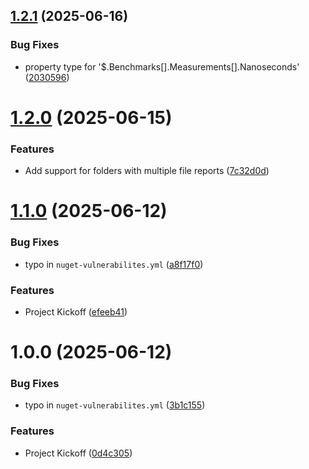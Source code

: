 ## [1.2.1](https://github.com/TechNobre/PowerUtils.BenchmarkDotnet.Reporter/compare/v1.2.0...v1.2.1) (2025-06-16)


### Bug Fixes

* property type for '$.Benchmarks[].Measurements[].Nanoseconds' ([2030596](https://github.com/TechNobre/PowerUtils.BenchmarkDotnet.Reporter/commit/20305962d224c056e78092ea4a0edd3f6d23a6b6))

# [1.2.0](https://github.com/TechNobre/PowerUtils.BenchmarkDotnet.Reporter/compare/v1.1.0...v1.2.0) (2025-06-15)


### Features

* Add support for folders with multiple file reports ([7c32d0d](https://github.com/TechNobre/PowerUtils.BenchmarkDotnet.Reporter/commit/7c32d0d43f2b9fbb2e413f1e19b170f0785464d8))

# [1.1.0](https://github.com/TechNobre/PowerUtils.BenchmarkDotnet.Reporter/compare/v1.0.0...v1.1.0) (2025-06-12)


### Bug Fixes

* typo in `nuget-vulnerabilites.yml` ([a8f17f0](https://github.com/TechNobre/PowerUtils.BenchmarkDotnet.Reporter/commit/a8f17f0a4d826c34895b5f5fdefd715c2ad66fc5))


### Features

* Project Kickoff ([efeeb41](https://github.com/TechNobre/PowerUtils.BenchmarkDotnet.Reporter/commit/efeeb41fa2e64cf7c74ebea4d3ad55fefa69f685))

# 1.0.0 (2025-06-12)


### Bug Fixes

* typo in `nuget-vulnerabilites.yml` ([3b1c155](https://github.com/TechNobre/PowerUtils.BenchmarkDotnet.Reporter/commit/3b1c15582284452d55351db9380a815623aab9f2))


### Features

* Project Kickoff ([0d4c305](https://github.com/TechNobre/PowerUtils.BenchmarkDotnet.Reporter/commit/0d4c3056ed38888ffe881efb7613f3036551b6c5))
